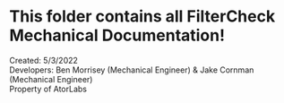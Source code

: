 # This folder contains all FilterCheck Mechanical Documentation!

Created: 5/3/2022                                                                                                                                                         
Developers: Ben Morrisey (Mechanical Engineer) & Jake Cornman (Mechanical Engineer)                                                                                       
Property of AtorLabs          
